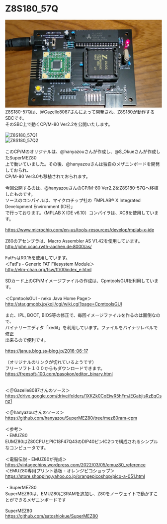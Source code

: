 # Z8S180_57Q
![Z8S180_57Q](基板写真.jpg)
<br>
Z8S180-57Qは、＠Gazelle8087さんによって開発され、Z8S180が動作するSBCです。<br>
そのSBC上で動くCP/M-80 Ver2.2を公開いたします。<br>
<br>
![Z8S180_57Q1](P1020312.JPG)<br>
![Z8S180_57Q2](P1020317.JPG.jpg)<br>
<br>
このCP/Mのオリジナルは、@hanyazouさんが作成し、@S_Okueさんが作成したSuperMEZ80<br>
上で動いていました。その後、@hanyazouさんは独自のメザニンボードを開発しておられ、<br>
CP/M-80 Ver3.0も移植されておられます。<br>
<br>
今回公開するのは、@hanyazouさんのCP/M-80 Ver2.2をZ8S180-57Qへ移植したものです。<br>
ソースのコンパイルは、マイクロチップ社の「MPLAB® X Integrated Development Environment (IDE)」<br>
で行っております。（MPLAB X IDE v6.10）コンパイラは、XC8を使用しています。<br>
<br>
https://www.microchip.com/en-us/tools-resources/develop/mplab-x-ide<br>
<br>
Z80のアセンブラは、Macro Assembler AS V1.42を使用しています。<br>
http://john.ccac.rwth-aachen.de:8000/as/<br>
<br>
FatFsはR0.15を使用しています。<br>
＜FatFs - Generic FAT Filesystem Module＞<br>
http://elm-chan.org/fsw/ff/00index_e.html<br>
<br>
SDカード上のCP/Mイメージファイルの作成は、CpmtoolsGUIを利用しています。<br>
<br>
＜CpmtoolsGUI - neko Java Home Page＞<br>
http://star.gmobb.jp/koji/cgi/wiki.cgi?page=CpmtoolsGUI<br>
<br>
また、IPL, BOOT, BIOS等の修正で、毎回イメージファイルを作るのは面倒なので、<br>
バイナリーエディタ「xedit」を利用しています。ファイルをバイナリレベルで修正<br>
出来るので便利です。<br>
<br>
https://janus.blog.ss-blog.jp/2016-06-17<br>
<br>
（オリジナルのリンクが切れているようです）<br>
フリーソフト１００からもダウンロードできます。<br>
https://freesoft-100.com/pasokon/editor_binary.html<br>
<br>
<br>
＜＠Gazelle8087さんのソース＞<br>
https://drive.google.com/drive/folders/1XKZk0CoEiwR5hFmJEGabjisRzEqCsnz1<br>
<br>
＜＠hanyazouさんのソース＞<br>
https://github.com/hanyazou/SuperMEZ80/tree/mez80ram-cpm<br>
<br>
＜参考＞<br>
・EMUZ80<br>
EUMZ80はZ80CPUとPIC18F47Q43のDIP40ピンIC2つで構成されるシンプルなコンピュータです。<br>
<br>
＜電脳伝説 - EMUZ80が完成＞  <br>
https://vintagechips.wordpress.com/2022/03/05/emuz80_reference  <br>
＜EMUZ80専用プリント基板 - オレンジピコショップ＞  <br>
https://store.shopping.yahoo.co.jp/orangepicoshop/pico-a-051.html<br>
<br>
・SuperMEZ80<br>
SuperMEZ80は、EMUZ80にSRAMを追加し、Z80をノーウェイトで動かすことができるメザニンボードです<br>
<br>
SuperMEZ80<br>
https://github.com/satoshiokue/SuperMEZ80<br>
<br>
